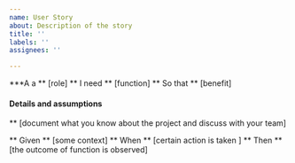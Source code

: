 ```yaml
---
name: User Story
about: Description of the story
title: ''
labels: ''
assignees: ''

---
```


***A a ** [role]
** I need ** [function]
** So that ** [benefit]

#### Details and assumptions 
** [document what you know about the project and discuss with your team]

** Given ** [some context]
** When  ** [certain action is taken ]
** Then ** [the outcome of function is observed]

